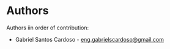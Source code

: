 # Authors

Authors iin order of contribution:

- Gabriel Santos Cardoso - eng.gabrielscardoso@gmail.com
